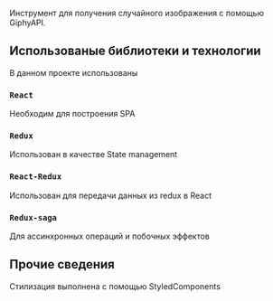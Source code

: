 Инструмент для получения случайного изображения с помощью GiphyAPI.

## Использованые библиотеки и технологии

В данном проекте использованы

### `React`

Необходим для построения SPA

### `Redux`

Использован в качестве State management

### `React-Redux`

Использован для передачи данных из redux в React

### `Redux-saga`

Для ассинхронных операций и побочных эффектов

## Прочие сведения

Стилизация выполнена с помощью StyledComponents
